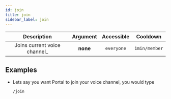 ```yaml
---
id: join
title: join
sidebar_label: join
---
```


|          Description          | Argument | Accessible |   Cooldown    |
| :---------------------------: | :------: | :--------: | :-----------: |
| Joins current voice channel\_ | **none** | `everyone` | `1min/member` |

## Examples

- Lets say you want Portal to join your voice channel, you would type
  ```bash
  /join
  ```
